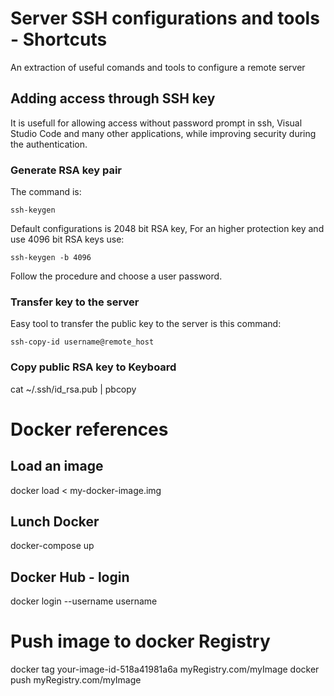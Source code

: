 # Server SSH configurations and tools - Shortcuts
An extraction of useful comands and tools to configure a remote server


## Adding access through SSH key
It is usefull for allowing access without password prompt in ssh, Visual Studio Code and many other applications, while improving security during the authentication.

### Generate RSA key pair
The command is:

`ssh-keygen`

Default configurations is 2048 bit RSA key, 
For an higher protection key and use 4096 bit RSA keys use:

`ssh-keygen -b 4096`

Follow the procedure and choose a user password.

### Transfer key to the server
Easy tool to transfer the public key to the server is this command:

`ssh-copy-id username@remote_host`

### Copy public RSA key to Keyboard
cat ~/.ssh/id_rsa.pub | pbcopy

# Docker references

## Load an image 
docker load < my-docker-image.img

## Lunch Docker
docker-compose up

## Docker Hub - login
docker login --username username

# Push image to docker Registry
docker tag your-image-id-518a41981a6a myRegistry.com/myImage
docker push myRegistry.com/myImage

